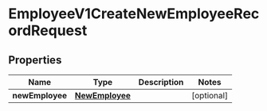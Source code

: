 

# EmployeeV1CreateNewEmployeeRecordRequest


## Properties

| Name | Type | Description | Notes |
|------------ | ------------- | ------------- | -------------|
|**newEmployee** | [**NewEmployee**](NewEmployee.md) |  |  [optional] |



